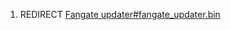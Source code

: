1.  REDIRECT [Fangate
    updater#fangate_updater.bin](Fangate_updater#fangate_updater.bin "wikilink")